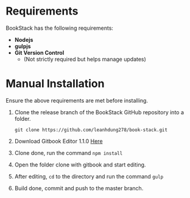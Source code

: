 # Requirements

BookStack has the following requirements:

* **Nodejs**
* **gulpjs**
* **Git Version Control**
    * (Not strictly required but helps manage updates)

# Manual Installation

Ensure the above requirements are met before installing.

1. Clone the release branch of the BookStack GitHub repository into a folder.

    ```git clone https://github.com/leanhdung278/book-stack.git```

2. Download Gitbook Editor 1.1.0 [Here](https://github.com/GitbookIO/editor-legacy/releases)

3. Clone done, run the command `npm install`

4. Open the folder clone with gitbook and start editing.

5. After editing, `cd` to the directory and run the command `gulp`

6. Build done, commit and push to the master branch.
